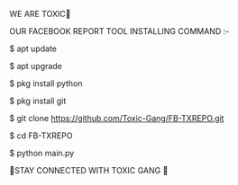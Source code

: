 WE ARE TOXIC👿

OUR FACEBOOK REPORT TOOL INSTALLING 
COMMAND :- 

$ apt update 

$ apt upgrade 

$ pkg install python 

$ pkg install git 

$ git clone https://github.com/Toxic-Gang/FB-TXREPO.git

$ cd FB-TXREPO

$ python main.py

👿STAY CONNECTED WITH TOXIC GANG 👿
